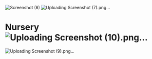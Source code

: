 ![Screenshot (8)](https://github.com/GaneshPawar02/Nursery/assets/136563370/e772d2af-975c-410e-8437-45027d971b24)
![Uploading Screenshot (7).png…]()
# Nursery![Uploading Screenshot (10).png…]()
![Uploading Screenshot (9).png…]()
